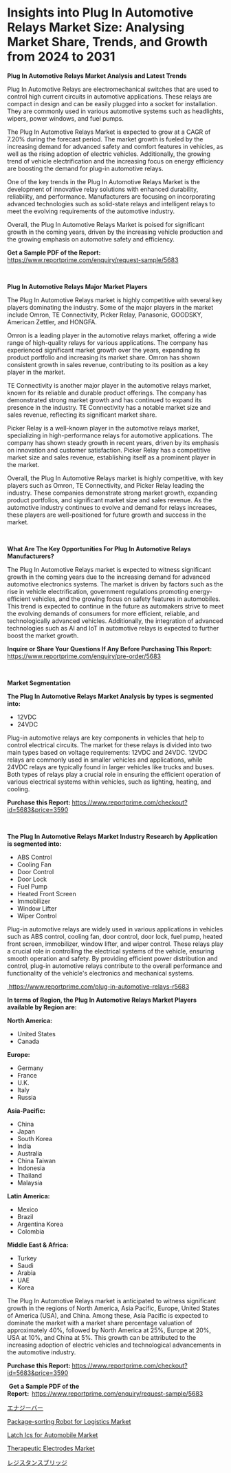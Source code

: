 <p><h1>Insights into Plug In Automotive Relays Market Size: Analysing Market Share, Trends, and Growth from 2024 to 2031</h1></p><p><strong>Plug In Automotive Relays Market Analysis and Latest Trends</strong></p>
<p><p>Plug In Automotive Relays are electromechanical switches that are used to control high current circuits in automotive applications. These relays are compact in design and can be easily plugged into a socket for installation. They are commonly used in various automotive systems such as headlights, wipers, power windows, and fuel pumps.</p><p>The Plug In Automotive Relays Market is expected to grow at a CAGR of 7.20% during the forecast period. The market growth is fueled by the increasing demand for advanced safety and comfort features in vehicles, as well as the rising adoption of electric vehicles. Additionally, the growing trend of vehicle electrification and the increasing focus on energy efficiency are boosting the demand for plug-in automotive relays.</p><p>One of the key trends in the Plug In Automotive Relays Market is the development of innovative relay solutions with enhanced durability, reliability, and performance. Manufacturers are focusing on incorporating advanced technologies such as solid-state relays and intelligent relays to meet the evolving requirements of the automotive industry.</p><p>Overall, the Plug In Automotive Relays Market is poised for significant growth in the coming years, driven by the increasing vehicle production and the growing emphasis on automotive safety and efficiency.</p></p>
<p><strong>Get a Sample PDF of the Report:&nbsp;</strong> <a href="https://www.reportprime.com/enquiry/request-sample/5683">https://www.reportprime.com/enquiry/request-sample/5683</a></p>
<p>&nbsp;</p>
<p><strong>Plug In Automotive Relays Major Market Players</strong></p>
<p><p>The Plug In Automotive Relays market is highly competitive with several key players dominating the industry. Some of the major players in the market include Omron, TE Connectivity, Picker Relay, Panasonic, GOODSKY, American Zettler, and HONGFA.</p><p>Omron is a leading player in the automotive relays market, offering a wide range of high-quality relays for various applications. The company has experienced significant market growth over the years, expanding its product portfolio and increasing its market share. Omron has shown consistent growth in sales revenue, contributing to its position as a key player in the market.</p><p>TE Connectivity is another major player in the automotive relays market, known for its reliable and durable product offerings. The company has demonstrated strong market growth and has continued to expand its presence in the industry. TE Connectivity has a notable market size and sales revenue, reflecting its significant market share.</p><p>Picker Relay is a well-known player in the automotive relays market, specializing in high-performance relays for automotive applications. The company has shown steady growth in recent years, driven by its emphasis on innovation and customer satisfaction. Picker Relay has a competitive market size and sales revenue, establishing itself as a prominent player in the market.</p><p>Overall, the Plug In Automotive Relays market is highly competitive, with key players such as Omron, TE Connectivity, and Picker Relay leading the industry. These companies demonstrate strong market growth, expanding product portfolios, and significant market size and sales revenue. As the automotive industry continues to evolve and demand for relays increases, these players are well-positioned for future growth and success in the market.</p></p>
<p>&nbsp;</p>
<p><strong>What Are The Key Opportunities For Plug In Automotive Relays Manufacturers?</strong></p>
<p><p>The Plug In Automotive Relays market is expected to witness significant growth in the coming years due to the increasing demand for advanced automotive electronics systems. The market is driven by factors such as the rise in vehicle electrification, government regulations promoting energy-efficient vehicles, and the growing focus on safety features in automobiles. This trend is expected to continue in the future as automakers strive to meet the evolving demands of consumers for more efficient, reliable, and technologically advanced vehicles. Additionally, the integration of advanced technologies such as AI and IoT in automotive relays is expected to further boost the market growth.</p></p>
<p><strong>Inquire or Share Your Questions If Any Before Purchasing This Report:</strong> <a href="https://www.reportprime.com/enquiry/pre-order/5683">https://www.reportprime.com/enquiry/pre-order/5683</a></p>
<p>&nbsp;</p>
<p><strong>Market Segmentation</strong></p>
<p><strong>The Plug In Automotive Relays Market Analysis by types is segmented into:</strong></p>
<p><ul><li>12VDC</li><li>24VDC</li></ul></p>
<p><p>Plug-in automotive relays are key components in vehicles that help to control electrical circuits. The market for these relays is divided into two main types based on voltage requirements: 12VDC and 24VDC. 12VDC relays are commonly used in smaller vehicles and applications, while 24VDC relays are typically found in larger vehicles like trucks and buses. Both types of relays play a crucial role in ensuring the efficient operation of various electrical systems within vehicles, such as lighting, heating, and cooling.</p></p>
<p><strong>Purchase this Report:&nbsp;</strong><a href="https://www.reportprime.com/checkout?id=5683&price=3590">https://www.reportprime.com/checkout?id=5683&price=3590</a></p>
<p>&nbsp;</p>
<p><strong>The Plug In Automotive Relays Market Industry Research by Application is segmented into:</strong></p>
<p><ul><li>ABS Control</li><li>Cooling Fan</li><li>Door Control</li><li>Door Lock</li><li>Fuel Pump</li><li>Heated Front Screen</li><li>Immobilizer</li><li>Window Lifter</li><li>Wiper Control</li></ul></p>
<p><p>Plug-in automotive relays are widely used in various applications in vehicles such as ABS control, cooling fan, door control, door lock, fuel pump, heated front screen, immobilizer, window lifter, and wiper control. These relays play a crucial role in controlling the electrical systems of the vehicle, ensuring smooth operation and safety. By providing efficient power distribution and control, plug-in automotive relays contribute to the overall performance and functionality of the vehicle's electronics and mechanical systems.</p></p>
<p><a href="https://www.reportprime.com/plug-in-automotive-relays-r5683">&nbsp;https://www.reportprime.com/plug-in-automotive-relays-r5683</a></p>
<p><strong>In terms of Region, the Plug In Automotive Relays Market Players available by Region are:</strong></p>
<p>
    <p> <strong> North America: </strong>
        <ul>
            <li>United States</li>
            <li>Canada</li>
        </ul>
        </p> 
    <p> <strong> Europe: </strong>
        <ul>
            <li>Germany</li>
            <li>France</li>
            <li>U.K.</li>
            <li>Italy</li>
            <li>Russia</li>
        </ul>
        </p> 
    <p> <strong> Asia-Pacific: </strong>
        <ul>
            <li>China</li>
            <li>Japan</li>
            <li>South Korea</li>
            <li>India</li>
            <li>Australia</li>
            <li>China Taiwan</li>
            <li>Indonesia</li>
            <li>Thailand</li>
            <li>Malaysia</li>
        </ul>
        </p> 
    <p> <strong> Latin America: </strong>
        <ul>
            <li>Mexico</li>
            <li>Brazil</li>
            <li>Argentina Korea</li>
            <li>Colombia</li>
        </ul>
        </p> 
    <p> <strong> Middle East & Africa: </strong>
        <ul>
            <li>Turkey</li>
            <li>Saudi</li>
            <li>Arabia</li>
            <li>UAE</li>
            <li>Korea</li>
        </ul>
    </p>
    </p>
<p><p>The Plug In Automotive Relays market is anticipated to witness significant growth in the regions of North America, Asia Pacific, Europe, United States of America (USA), and China. Among these, Asia Pacific is expected to dominate the market with a market share percentage valuation of approximately 40%, followed by North America at 25%, Europe at 20%, USA at 10%, and China at 5%. This growth can be attributed to the increasing adoption of electric vehicles and technological advancements in the automotive industry.</p></p>
<p><strong>Purchase this Report: </strong><a href="https://www.reportprime.com/checkout?id=5683&price=3590">https://www.reportprime.com/checkout?id=5683&price=3590</a></p>
<p>&nbsp;<strong>Get a Sample PDF of the Report:&nbsp;&nbsp;</strong><a href="https://www.reportprime.com/enquiry/request-sample/5683">https://www.reportprime.com/enquiry/request-sample/5683</a></p>
<p><strong></strong></p>
<p><p><a href="https://medium.com/@chupp859671973/%E3%82%A8%E3%83%8A%E3%82%B8%E3%83%BC%E3%83%90%E3%83%BC%E5%B8%82%E5%A0%B4%E3%81%AE%E3%83%88%E3%83%AC%E3%83%B3%E3%83%89-%E5%B8%82%E5%A0%B4%E3%82%BB%E3%82%B0%E3%83%A1%E3%83%B3%E3%83%86%E3%83%BC%E3%82%B7%E3%83%A7%E3%83%B3%E3%81%AE%E8%A9%B3%E7%B4%B0%E3%81%AA%E7%A0%94%E7%A9%B6%E3%81%A8%E6%96%B0%E8%88%88%E3%83%88%E3%83%AC%E3%83%B3%E3%83%89%E3%81%AE%E9%87%8D%E8%A6%81%E6%80%A7%E3%81%AE%E5%88%86%E6%9E%90-6292e8ea85ef">エナジーバー</a></p><p><a href="https://medium.com/@joshavis90/global-package-sorting-robot-for-logistics-market-by-product-type-by-application-by-region-and-b30b32041614">Package-sorting Robot for Logistics Market</a></p><p><a href="https://github.com/SheilaBruen2023/Market-Research-Report-List-2/blob/main/latch-ics-for-automobile-market.md">Latch Ics for Automobile Market</a></p><p><a href="https://issuu.com/reportprime-2/docs/therapeutic-electrodes-market-size-2030.pptx">Therapeutic Electrodes Market</a></p><p><a href="https://github.com/zjkmgcs938405/Market-Research-Report-List-3/blob/main/793277758290.md">レジスタンスブリッジ</a></p></p>